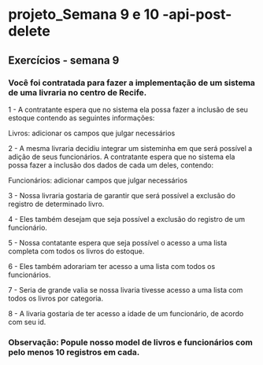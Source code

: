  # projeto_Semana 9 e 10 -api-post-delete

## Exercícios - semana 9

### Você foi contratada para fazer a implementação de um sistema de uma livraria no centro de Recife.

1 - A contratante espera que no sistema ela possa fazer a inclusão de seu estoque contendo as seguintes informações:

Livros: adicionar os campos que julgar necessários

2 - A mesma livraria decidiu integrar um sisteminha em que será possível a adição de seus funcionários. A contratante espera que no sistema ela possa fazer a inclusão dos dados de cada um deles, contendo:

Funcionários: adicionar campos que julgar necessários

3 - Nossa livraria gostaria de garantir que será possível a exclusão do registro de determinado livro.

4 - Eles também desejam que seja possível a exclusão do registro de um funcionário.

5 - Nossa contatante espera que seja possível o acesso a uma lista completa com todos os livros do estoque.

6 - Eles também adorariam ter acesso a uma lista com todos os funcionários.

7 - Seria de grande valia se nossa livaria tivesse acesso a uma lista com todos os livros por categoria.

8 - A livaria gostaria de ter acesso a idade de um funcionário, de acordo com seu id.

### Observação: Popule nosso model de livros e funcionários com pelo menos 10 registros em cada.
